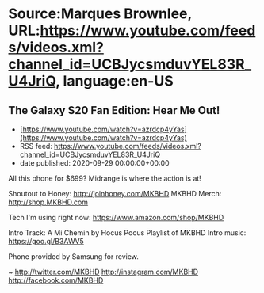 # Source:Marques Brownlee, URL:https://www.youtube.com/feeds/videos.xml?channel_id=UCBJycsmduvYEL83R_U4JriQ, language:en-US

## The Galaxy S20 Fan Edition: Hear Me Out!
 - [https://www.youtube.com/watch?v=azrdcp4yYas](https://www.youtube.com/watch?v=azrdcp4yYas)
 - RSS feed: https://www.youtube.com/feeds/videos.xml?channel_id=UCBJycsmduvYEL83R_U4JriQ
 - date published: 2020-09-29 00:00:00+00:00

All this phone for $699? Midrange is where the action is at!

Shoutout to Honey: http://joinhoney.com/MKBHD
MKBHD Merch: http://shop.MKBHD.com

Tech I'm using right now: https://www.amazon.com/shop/MKBHD

Intro Track: A Mi Chemin by Hocus Pocus
Playlist of MKBHD Intro music: https://goo.gl/B3AWV5

Phone provided by Samsung for review.

~
http://twitter.com/MKBHD
http://instagram.com/MKBHD
http://facebook.com/MKBHD

